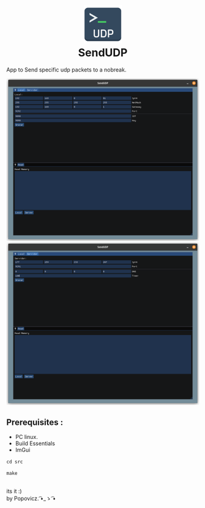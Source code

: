 <h1 align="center">
  <img src="public/udp.png" width="100">
    <br>
    SendUDP
</h1>
<p>App to Send specific udp packets to a nobreak.</p>

  <img src="public/local.png" width="520">
  <img src="public/servidor.png" width="520">

</h1>

## Prerequisites :
- PC linux.
- Build Essentials
- ImGui

```
cd src
```
```
make
```

<br>
its it :)

 <br>
 by Popovicz. ͡•_ゝ ͡•
